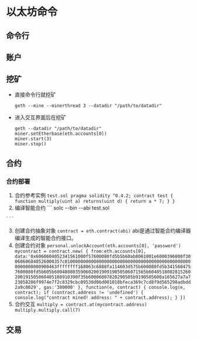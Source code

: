 # 以太坊命令

## 命令行

## 账户

## 挖矿
  + 直接命令行就挖矿
    ```
    geth --mine --minerthread 3 --datadir "/path/to/datadir"
    ```
  + 进入交互界面后在挖矿
    ```
    geth --datadir "/path/to/datadir"
    miner.setEtherbase(eth.accounts[0])
    miner.start(3)
    miner.stop()
    ```

## 合约
### 合约部署
  1. 合约参考实例
    ```test.sol
    pragma solidity ^0.4.2;
    contract test {
      function multiply(uint a) returns(uint d) {
        return a * 7;
      }
    }
    ```
  2. 编译智能合约
    ```
    solc --bin --abi test.sol

    ```
  3. 创建合约抽象对象
    ```
    contract = eth.contract(abi)
    ```
    abi是通过智能合约编译器编译生成的智能合约接口。
  4. 创建合约对象
    ```
    personal.unlockAccount(eth.accounts[0], 'password')
    mycontract = contract.new(
      {
        from:eth.accounts[0],
        data:'0x6060604052341561000f57600080fd5b5b60ab8061001e6000396000f30060606040526000357c0100000000000000000000000000000000000000000000000000000000900463ffffffff168063c6888fa114603d575b600080fd5b3415604757600080fd5b605b60048080359060200190919050506071565b6040518082815260200191505060405180910390f35b60006007820290505b9190505600a165627a7a723058206f9974e7f2c8329cbc09530d06d001018bfeca369c7cd8f9d565298adbdd2a9c0029',
        gas:'300000'
      },
      function(e, contract) {
        console.log(e, contract);
        if (contract.address != 'undefined') {
          console.log("contract mined! address: " + contract.address);
        }
      })
    ```
  5. 合约交互
    ```
    multiply = contract.at(mycontract.address)
    multiply.multiply.call(7)
    ```

## 交易
